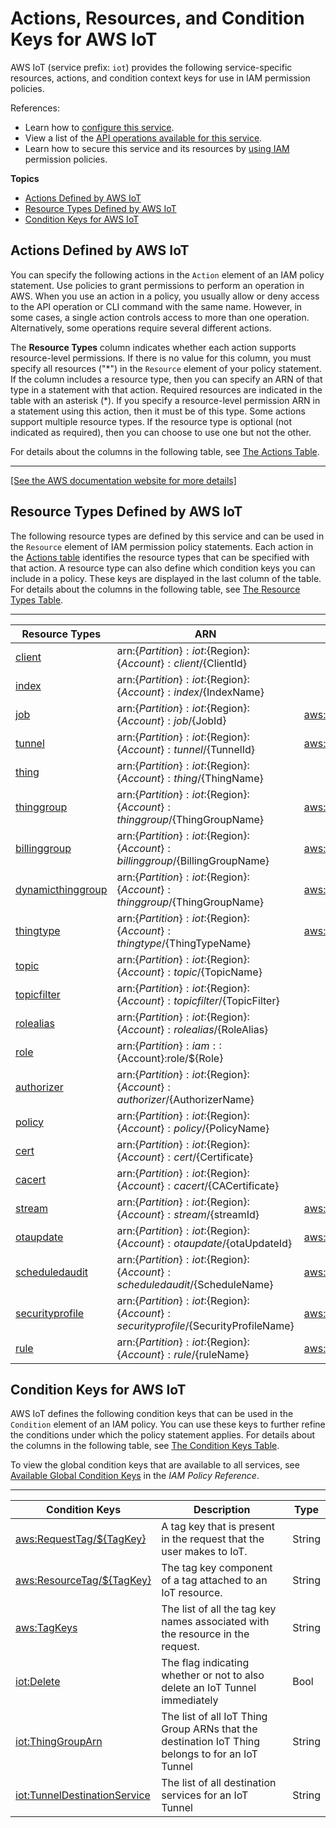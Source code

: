 # Actions, Resources, and Condition Keys for AWS IoT<a name="list_awsiot"></a>

AWS IoT \(service prefix: `iot`\) provides the following service\-specific resources, actions, and condition context keys for use in IAM permission policies\.

References:
+ Learn how to [configure this service](https://docs.aws.amazon.com/iot/latest/developerguide/)\.
+ View a list of the [API operations available for this service](https://docs.aws.amazon.com/iot/latest/apireference/)\.
+ Learn how to secure this service and its resources by [using IAM](https://docs.aws.amazon.com/iot/latest/developerguide/authorization.html) permission policies\.

**Topics**
+ [Actions Defined by AWS IoT](#awsiot-actions-as-permissions)
+ [Resource Types Defined by AWS IoT](#awsiot-resources-for-iam-policies)
+ [Condition Keys for AWS IoT](#awsiot-policy-keys)

## Actions Defined by AWS IoT<a name="awsiot-actions-as-permissions"></a>

You can specify the following actions in the `Action` element of an IAM policy statement\. Use policies to grant permissions to perform an operation in AWS\. When you use an action in a policy, you usually allow or deny access to the API operation or CLI command with the same name\. However, in some cases, a single action controls access to more than one operation\. Alternatively, some operations require several different actions\.

The **Resource Types** column indicates whether each action supports resource\-level permissions\. If there is no value for this column, you must specify all resources \("\*"\) in the `Resource` element of your policy statement\. If the column includes a resource type, then you can specify an ARN of that type in a statement with that action\. Required resources are indicated in the table with an asterisk \(\*\)\. If you specify a resource\-level permission ARN in a statement using this action, then it must be of this type\. Some actions support multiple resource types\. If the resource type is optional \(not indicated as required\), then you can choose to use one but not the other\.

For details about the columns in the following table, see [The Actions Table](reference_policies_actions-resources-contextkeys.md#actions_table)\.


****  
[\[See the AWS documentation website for more details\]](http://docs.aws.amazon.com/IAM/latest/UserGuide/list_awsiot.html)

## Resource Types Defined by AWS IoT<a name="awsiot-resources-for-iam-policies"></a>

The following resource types are defined by this service and can be used in the `Resource` element of IAM permission policy statements\. Each action in the [Actions table](#awsiot-actions-as-permissions) identifies the resource types that can be specified with that action\. A resource type can also define which condition keys you can include in a policy\. These keys are displayed in the last column of the table\. For details about the columns in the following table, see [The Resource Types Table](reference_policies_actions-resources-contextkeys.md#resources_table)\.


****  

| Resource Types | ARN | Condition Keys | 
| --- | --- | --- | 
|   [ client ](https://docs.aws.amazon.com/iot/latest/developerguide/iot-message-broker.html)  |  arn:$\{Partition\}:iot:$\{Region\}:$\{Account\}:client/$\{ClientId\}  |  | 
|   [ index ](https://docs.aws.amazon.com/iot/latest/developerguide/iot-indexing.html)  |  arn:$\{Partition\}:iot:$\{Region\}:$\{Account\}:index/$\{IndexName\}  |  | 
|   [ job ](https://docs.aws.amazon.com/iot/latest/developerguide/iot-jobs.html)  |  arn:$\{Partition\}:iot:$\{Region\}:$\{Account\}:job/$\{JobId\}  |   [ aws:ResourceTag/$\{TagKey\} ](#awsiot-aws_ResourceTag___TagKey_)   | 
|   [ tunnel ](https://docs.aws.amazon.com/iot/latest/developerguide/iot-tunnels.html)  |  arn:$\{Partition\}:iot:$\{Region\}:$\{Account\}:tunnel/$\{TunnelId\}  |   [ aws:ResourceTag/$\{TagKey\} ](#awsiot-aws_ResourceTag___TagKey_)   | 
|   [ thing ](https://docs.aws.amazon.com/iot/latest/developerguide/thing-registry.html)  |  arn:$\{Partition\}:iot:$\{Region\}:$\{Account\}:thing/$\{ThingName\}  |  | 
|   [ thinggroup ](https://docs.aws.amazon.com/iot/latest/developerguide/thing-groups.html)  |  arn:$\{Partition\}:iot:$\{Region\}:$\{Account\}:thinggroup/$\{ThingGroupName\}  |   [ aws:ResourceTag/$\{TagKey\} ](#awsiot-aws_ResourceTag___TagKey_)   | 
|   [ billinggroup ](https://docs.aws.amazon.com/iot/latest/developerguide/billing-groups.html)  |  arn:$\{Partition\}:iot:$\{Region\}:$\{Account\}:billinggroup/$\{BillingGroupName\}  |   [ aws:ResourceTag/$\{TagKey\} ](#awsiot-aws_ResourceTag___TagKey_)   | 
|   [ dynamicthinggroup ](https://docs.aws.amazon.com/iot/latest/developerguide/dynamic-thing-groups.html)  |  arn:$\{Partition\}:iot:$\{Region\}:$\{Account\}:thinggroup/$\{ThingGroupName\}  |   [ aws:ResourceTag/$\{TagKey\} ](#awsiot-aws_ResourceTag___TagKey_)   | 
|   [ thingtype ](https://docs.aws.amazon.com/iot/latest/developerguide/thing-types.html)  |  arn:$\{Partition\}:iot:$\{Region\}:$\{Account\}:thingtype/$\{ThingTypeName\}  |   [ aws:ResourceTag/$\{TagKey\} ](#awsiot-aws_ResourceTag___TagKey_)   | 
|   [ topic ](https://docs.aws.amazon.com/iot/latest/developerguide/iot-message-broker.html)  |  arn:$\{Partition\}:iot:$\{Region\}:$\{Account\}:topic/$\{TopicName\}  |  | 
|   [ topicfilter ](https://docs.aws.amazon.com/iot/latest/developerguide/topics.html)  |  arn:$\{Partition\}:iot:$\{Region\}:$\{Account\}:topicfilter/$\{TopicFilter\}  |  | 
|   [ rolealias ](https://docs.aws.amazon.com/iot/latest/developerguide/authorizing-direct-aws.html)  |  arn:$\{Partition\}:iot:$\{Region\}:$\{Account\}:rolealias/$\{RoleAlias\}  |  | 
|   [ role ](https://docs.aws.amazon.com/IAM/latest/UserGuide/id_roles.html)  |  arn:$\{Partition\}:iam::$\{Account\}:role/$\{Role\}  |  | 
|   [ authorizer ](https://docs.aws.amazon.com/iot/latest/developerguide/custom-authorizer.html)  |  arn:$\{Partition\}:iot:$\{Region\}:$\{Account\}:authorizer/$\{AuthorizerName\}  |  | 
|   [ policy ](https://docs.aws.amazon.com/iot/latest/developerguide/iot-policies.html)  |  arn:$\{Partition\}:iot:$\{Region\}:$\{Account\}:policy/$\{PolicyName\}  |  | 
|   [ cert ](https://docs.aws.amazon.com/iot/latest/developerguide/x509-certs.html)  |  arn:$\{Partition\}:iot:$\{Region\}:$\{Account\}:cert/$\{Certificate\}  |  | 
|   [ cacert ](https://docs.aws.amazon.com/iot/latest/developerguide/x509-certs.html)  |  arn:$\{Partition\}:iot:$\{Region\}:$\{Account\}:cacert/$\{CACertificate\}  |  | 
|   [ stream ](https://docs.aws.amazon.com/freertos/latest/userguide/freertos-ota-dev.html)  |  arn:$\{Partition\}:iot:$\{Region\}:$\{Account\}:stream/$\{streamId\}  |   [ aws:ResourceTag/$\{TagKey\} ](#awsiot-aws_ResourceTag___TagKey_)   | 
|   [ otaupdate ](https://docs.aws.amazon.com/freertos/latest/userguide/freertos-ota-dev.html)  |  arn:$\{Partition\}:iot:$\{Region\}:$\{Account\}:otaupdate/$\{otaUpdateId\}  |   [ aws:ResourceTag/$\{TagKey\} ](#awsiot-aws_ResourceTag___TagKey_)   | 
|   [ scheduledaudit ](https://docs.aws.amazon.com/iot/latest/developerguide/device-defender-audit.html)  |  arn:$\{Partition\}:iot:$\{Region\}:$\{Account\}:scheduledaudit/$\{ScheduleName\}  |   [ aws:ResourceTag/$\{TagKey\} ](#awsiot-aws_ResourceTag___TagKey_)   | 
|   [ securityprofile ](https://docs.aws.amazon.com/iot/latest/developerguide/device-defender-detect.html)  |  arn:$\{Partition\}:iot:$\{Region\}:$\{Account\}:securityprofile/$\{SecurityProfileName\}  |   [ aws:ResourceTag/$\{TagKey\} ](#awsiot-aws_ResourceTag___TagKey_)   | 
|   [ rule ](https://docs.aws.amazon.com/iot/latest/developerguide/iot-rules.html)  |  arn:$\{Partition\}:iot:$\{Region\}:$\{Account\}:rule/$\{ruleName\}  |   [ aws:ResourceTag/$\{TagKey\} ](#awsiot-aws_ResourceTag___TagKey_)   | 

## Condition Keys for AWS IoT<a name="awsiot-policy-keys"></a>

AWS IoT defines the following condition keys that can be used in the `Condition` element of an IAM policy\. You can use these keys to further refine the conditions under which the policy statement applies\. For details about the columns in the following table, see [The Condition Keys Table](reference_policies_actions-resources-contextkeys.md#context_keys_table)\.

To view the global condition keys that are available to all services, see [Available Global Condition Keys](reference_policies_condition-keys.html#AvailableKeys) in the *IAM Policy Reference*\.


****  

| Condition Keys | Description | Type | 
| --- | --- | --- | 
|   [ aws:RequestTag/$\{TagKey\} ](https://docs.aws.amazon.com/iot/latest/developerguide/tagging-iot-iam.html/https://docs.aws.amazon.com/iot/latest/developerguide/tagging-iot-iam.html/)  | A tag key that is present in the request that the user makes to IoT\. | String | 
|   [ aws:ResourceTag/$\{TagKey\} ](https://docs.aws.amazon.com/iot/latest/developerguide/tagging-iot-iam.html/https://docs.aws.amazon.com/iot/latest/developerguide/tagging-iot-iam.html/)  | The tag key component of a tag attached to an IoT resource\. | String | 
|   [ aws:TagKeys ](https://docs.aws.amazon.com/iot/latest/developerguide/tagging-iot-iam.html/https://docs.aws.amazon.com/iot/latest/developerguide/tagging-iot-iam.html/)  | The list of all the tag key names associated with the resource in the request\. | String | 
|   [ iot:Delete ](https://docs.aws.amazon.com/iot/latest/developerguide/tagging-iot-iam.html/https://docs.aws.amazon.com/iot/latest/developerguide/tagging-iot-iam.html/)  | The flag indicating whether or not to also delete an IoT Tunnel immediately | Bool | 
|   [ iot:ThingGroupArn ](https://docs.aws.amazon.com/iot/latest/developerguide/tagging-iot-iam.html/https://docs.aws.amazon.com/iot/latest/developerguide/tagging-iot-iam.html/)  | The list of all IoT Thing Group ARNs that the destination IoT Thing belongs to for an IoT Tunnel | String | 
|   [ iot:TunnelDestinationService ](https://docs.aws.amazon.com/iot/latest/developerguide/tagging-iot-iam.html/https://docs.aws.amazon.com/iot/latest/developerguide/tagging-iot-iam.html/)  | The list of all destination services for an IoT Tunnel | String | 
